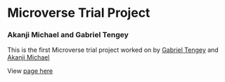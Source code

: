 # Microverse Trial Project

### Akanji Michael and Gabriel Tengey

This is the first Microverse trial project worked on by [Gabriel Tengey](https://github.com/mawudeka) and [Akanji Michael](https://github.com/Ghostdoescode)

View [page here](https://mawudeka.github.io/microverse-personal--portfolio-project/)
